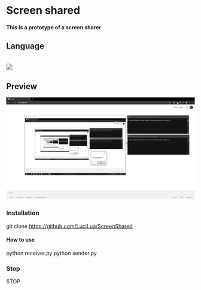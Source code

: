 # Screen shared

#### This is a prototype of a screen sharer

## Language
<br>
<code><img height="30" src="https://cdn3.iconfinder.com/data/icons/logos-and-brands-adobe/512/267_Python-512.png"></code>

<br>


## Preview

<img src="screen.png">

### Installation

git clone https://github.com/LuciLua/ScreenShared

#### How to use

python  receiver.py
python sender.py

### Stop

STOP